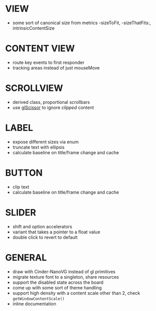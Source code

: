 
# VIEW
- some sort of canonical size from metrics -sizeToFit, -sizeThatFits:, intrinsicContentSize

# CONTENT VIEW
- route key events to first responder
- tracking areas instead of just mouseMove

# SCROLLVIEW
- derived class, proportional scrollbars
- use [glScissor](https://www.opengl.org/sdk/docs/man/html/glScissor.xhtml) to ignore _clipped_ content

# LABEL
- expose different sizes via enum
- truncate text with ellipsis
- calculate baseline on title/frame change and cache

# BUTTON
- clip text
- calculate baseline on title/frame change and cache

# SLIDER
- shift and option accelerators
- variant that takes a pointer to a float value
- double click to revert to default

# GENERAL
- draw with Cinder-NanoVG instead of gl primitives
- migrate texture font to a singleton, share resources
- support the disabled state across the board
- come up with some sort of theme handling
- support high density with a content scale other than 2, check `getWindowContentScale()`
- inline documentation
